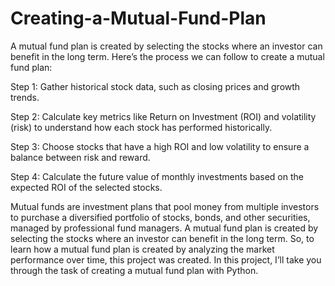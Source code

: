 # Creating-a-Mutual-Fund-Plan

A mutual fund plan is created by selecting the stocks where an investor can benefit in the long term. Here’s the process we can follow to create a mutual fund plan:

Step 1: Gather historical stock data, such as closing prices and growth trends.

Step 2: Calculate key metrics like Return on Investment (ROI) and volatility (risk) to understand how each stock has performed historically.

Step 3: Choose stocks that have a high ROI and low volatility to ensure a balance between risk and reward.

Step 4: Calculate the future value of monthly investments based on the expected ROI of the selected stocks.

Mutual funds are investment plans that pool money from multiple investors to purchase a diversified portfolio of stocks, bonds, and other securities, managed by professional fund managers. A mutual fund plan is created by selecting the stocks where an investor can benefit in the long term. So, to learn how a mutual fund plan is created by analyzing the market performance over time, this project was created. In this project, I’ll take you through the task of creating a mutual fund plan with Python.
